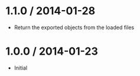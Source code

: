 
1.1.0 / 2014-01-28
==================

  * Return the exported objects from the loaded files

1.0.0 / 2014-01-23
==================

  * Initial
